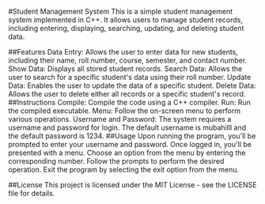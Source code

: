#Student Management System
This is a simple student management system implemented in C++. It allows users to manage student records, including entering, displaying, searching, updating, and deleting student data.

##Features
Data Entry: Allows the user to enter data for new students, including their name, roll number, course, semester, and contact number.
Show Data: Displays all stored student records.
Search Data: Allows the user to search for a specific student's data using their roll number.
Update Data: Enables the user to update the data of a specific student.
Delete Data: Allows the user to delete either all records or a specific student's record.
##Instructions
Compile: Compile the code using a C++ compiler.
Run: Run the compiled executable.
Menu: Follow the on-screen menu to perform various operations.
Username and Password: The system requires a username and password for login. The default username is mubahilll and the default password is 1234.
##Usage
Upon running the program, you'll be prompted to enter your username and password.
Once logged in, you'll be presented with a menu.
Choose an option from the menu by entering the corresponding number.
Follow the prompts to perform the desired operation.
Exit the program by selecting the exit option from the menu.

##License
This project is licensed under the MIT License - see the LICENSE file for details.
